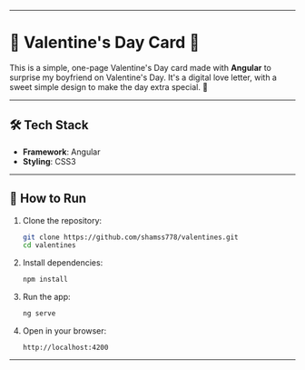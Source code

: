 

---

# 💌 Valentine's Day Card 💖

This is a simple, one-page Valentine's Day card made with **Angular** to surprise my boyfriend on Valentine's Day. It's a digital love letter, with a sweet simple design to make the day extra special. 🌹

---

## 🛠️ Tech Stack

- **Framework**: Angular  
- **Styling**: CSS3  

---

## 🎉 How to Run

1. Clone the repository:
   ```bash
   git clone https://github.com/shamss778/valentines.git
   cd valentines
   ```
2. Install dependencies:
   ```bash
   npm install
   ```
3. Run the app:
   ```bash
   ng serve
   ```
4. Open in your browser:
   ```
   http://localhost:4200
   ```

---
